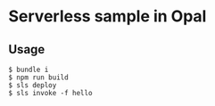 # Serverless sample in Opal

## Usage

```
$ bundle i
$ npm run build
$ sls deploy
$ sls invoke -f hello
```

